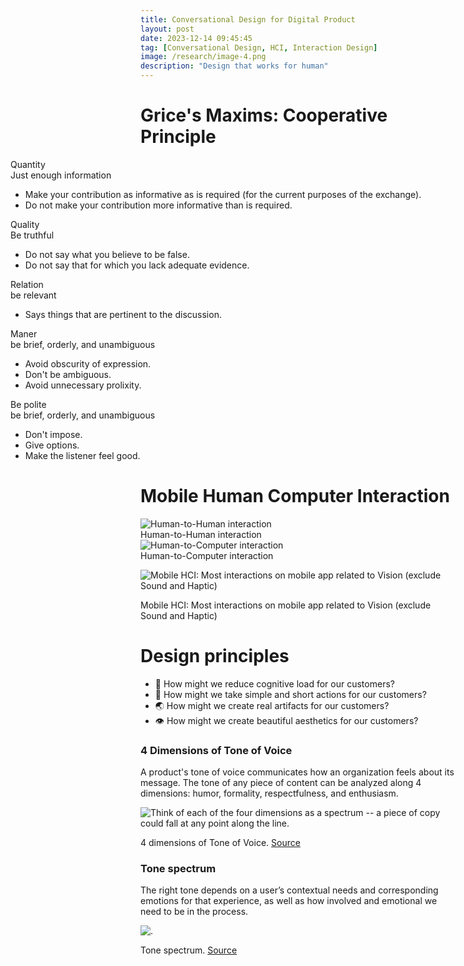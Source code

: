 ```yaml
---
title: Conversational Design for Digital Product
layout: post
date: 2023-12-14 09:45:45
tag: [Conversational Design, HCI, Interaction Design]
image: /research/image-4.png
description: "Design that works for human"
---
```


# Grice's Maxims: Cooperative Principle

<section class="row" style="width: calc(100vw - 40px);
  margin-left: calc(-50vw + 50% + 20px);">
    <div class="col col-4 col-d-6 col-t-12">
    <div class="cv-card">
        <div class="title">Quantity</div>
        Just enough information
        <ul style="color: $gray-blue;">
            <li>Make your contribution as informative as is required (for the current purposes of the exchange).</li>
            <li>Do not make your contribution more informative than is required.</li>
        </ul>
    </div>
    </div>
    <div class="col col-4 col-d-6 col-t-12">
    <div class="cv-card">
        <div class="title">Quality</div>
        Be truthful
        <ul>
            <li>Do not say what you believe to be false.</li>
            <li>Do not say that for which you lack adequate evidence.</li>
        </ul>
    </div>
    </div>
    <div class="col col-4 col-d-6 col-t-12">
    <div class="cv-card">
        <div class="title">Relation</div>
        be relevant
        <ul>
            <li>Says things that are pertinent to the discussion.</li>       
        </ul>
    </div>
    </div>
    <div class="col col-4 col-d-6 col-t-12">
    <div class="cv-card">
        <div class="title">Maner</div>
        be brief, orderly, and unambiguous
        <ul>
            <li>Avoid obscurity of expression.</li>
            <li>Don't be ambiguous.</li>
            <li>Avoid unnecessary prolixity.</li>  
        </ul>
    </div>
    </div>
    <div class="col col-4 col-d-6 col-t-12">
    <div class="cv-card">
        <div class="title">Be polite</div>
        be brief, orderly, and unambiguous
        <ul>
            <li>Don't impose.</li>
            <li>Give options.</li>
            <li>Make the listener feel good.</li>  
        </ul>
    </div>
    </div>
</section>

# Mobile Human Computer Interaction

<div class="side-by-side">
    <div class="toleft">
        <img class="image" src="/research/image-human2human.png" alt="Human-to-Human interaction">
        <figcaption class="caption">Human-to-Human interaction</figcaption>
    </div>
    <div class="toright">
        <img class="image" src="/research/image-human2computer.png" alt="Human-to-Computer interaction">
        <figcaption class="caption">Human-to-Computer interaction</figcaption>
    </div>
</div>

![Mobile HCI: Most interactions on mobile app related to Vision (exclude Sound and Haptic)](/research/image-mobile-hci.png)

<figcaption>Mobile HCI: Most interactions on mobile app related to Vision (exclude Sound and Haptic)</figcaption>

# Design principles

- 🧠 How might we reduce cognitive load for our customers?
- 🐎 How might we take simple and short actions for our customers?
- 🌏 How might we create real artifacts for our customers?
- 👁️ How might we create beautiful aesthetics for our customers?

### 4 Dimensions of Tone of Voice

A product's tone of voice communicates how an organization feels about its message. The tone of any piece of content can be analyzed along 4 dimensions: humor, formality, respectfulness, and enthusiasm.

![Think of each of the four dimensions as a spectrum -- a piece of copy could fall at any point along the line.](https://media.nngroup.com/media/editor/2023/08/02/tone-of-voice-poster-article-visual_15-1.jpg)

<figcaption class="caption">4 dimensions of Tone of Voice. <a href="https://www.nngroup.com/articles/tone-of-voice-dimensions">Source</a></figcaption>

### Tone spectrum

The right tone depends on a user’s contextual needs and corresponding emotions for that experience, as well as how involved and emotional we need to be in the process.

![.](https://spectrum.adobe.com/static/images1x/voice-and-tone_tone_desktop@2x_1649700528560.png)

<figcaption class="caption">Tone spectrum. <a href="https://spectrum.adobe.com/page/voice-and-tone/">Source</a></figcaption>
